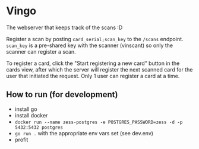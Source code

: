 # Vingo

The webserver that keeps track of the scans :D

Register a scan by posting `card_serial;scan_key` to the `/scans` endpoint.
`scan_key` is a pre-shared key with the scanner (vinscant) so only the scanner can register a scan.

To register a card, click the "Start registering a new card" button in the cards view, after which the server will register the next scanned card for the user that initiated the request. Only 1 user can register a card at a time.

## How to run (for development)

- install go
- install docker
- `docker run --name zess-postgres -e POSTGRES_PASSWORD=zess -d -p 5432:5432 postgres`
- `go run .` with the appropriate env vars set (see dev.env)
- profit
